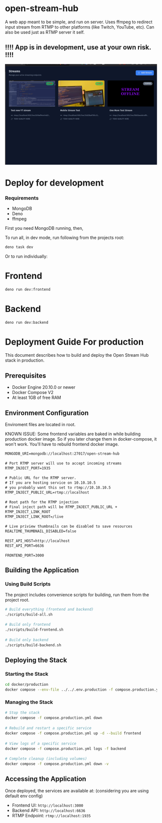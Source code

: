 # open-stream-hub
A web app meant to be simple, and run on server.
Uses ffmpeg to redirect input stream from RTMP to other platforms (like Twitch, YouTube, etc).
Can also be used just as RTMP server it self.

## !!!! App is in development, use at your own risk. !!!!
![img.png](img.png)
# Deploy for development
### Requirements
- MongoDB
- Deno
- ffmpeg

First you need MongoDB running, then,


To run all, in dev mode, run following from the projects root:
```bash
deno task dev
```

Or to run individually:

# Frontend
```bash
deno run dev:frontend
```

# Backend
```bash
deno run dev:backend
```

# Deployment Guide For production

This document describes how to build and deploy the Open Stream Hub stack in production.

## Prerequisites

- Docker Engine 20.10.0 or newer
- Docker Compose V2
- At least 1GB of free RAM

## Environment Configuration
Enviroment files are located in root.

KNOWN ISSUE: Some frontend variables are baked in while building production docker image.
So if you later change them in docker-compose, it won't work. You'll have to rebuild frontend docker image.

```env
MONGODB_URI=mongodb://localhost:27017/open-stream-hub

# Port RTMP server will use to accept incoming streams
RTMP_INJECT_PORT=1935

# Public URL for the RTMP server.
# If you are hosting service on 10.10.10.5
# you probably want this set to rtmp://10.10.10.5
RTMP_INJECT_PUBLIC_URL=rtmp://localhost

# Root path for the RTMP injection
# Final inject path will be RTMP_INJECT_PUBLIC_URL + RTMP_INJECT_LINK_ROOT
RTMP_INJECT_LINK_ROOT=/live

# Live priview thumbnails can be disabled to save resources
REALTIME_THUMBNAIL_DISABLED=false

REST_API_HOST=http://localhost
REST_API_PORT=6636

FRONTEND_PORT=3000
```

## Building the Application

### Using Build Scripts

The project includes convenience scripts for building, run them from the project root.

```bash
# Build everything (frontend and backend)
./scripts/build-all.sh

# Build only frontend
./scripts/build-frontend.sh

# Build only backend
./scripts/build-backend.sh
```

## Deploying the Stack

### Starting the Stack

```bash
cd docker/production
docker compose --env-file ../../.env.production -f compose.production.yml up -d
```

### Managing the Stack

```bash
# Stop the stack
docker compose -f compose.production.yml down

# Rebuild and restart a specific service
docker compose -f compose.production.yml up -d --build frontend

# View logs of a specific service
docker compose -f compose.production.yml logs -f backend

# Complete cleanup (including volumes)
docker compose -f compose.production.yml down -v
```

## Accessing the Application

Once deployed, the services are available at:
(considering you are using default env config)

- Frontend UI: `http://localhost:3000`
- Backend API: `http://localhost:6636`
- RTMP Endpoint: `rtmp://localhost:1935`
